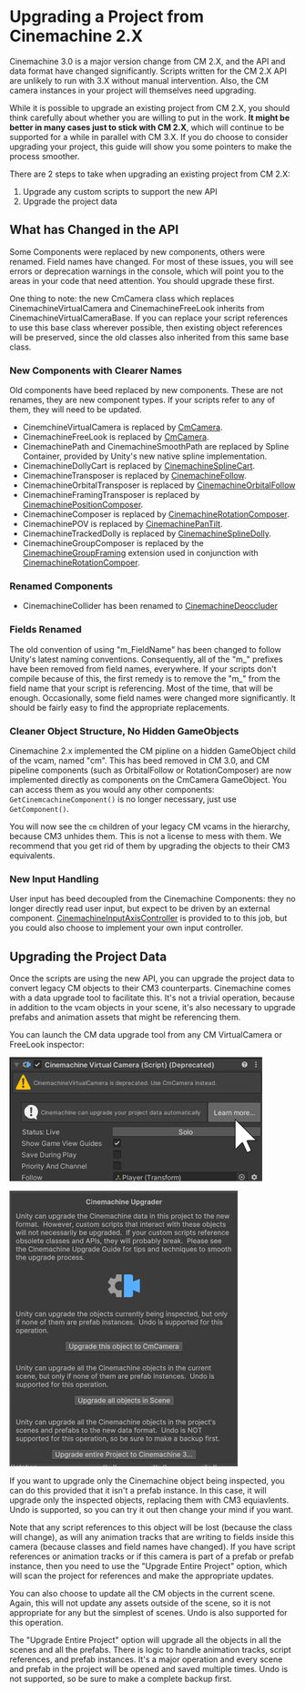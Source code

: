 # Upgrading a Project from Cinemachine 2.X

Cinemachine 3.0 is a major version change from CM 2.X, and the API and data format have changed significantly. Scripts written for the CM 2.X API are unlikely to run with 3.X without manual intervention. Also, the CM camera instances in your project will themselves need upgrading.

While it is possible to upgrade an existing project from CM 2.X, you should think carefully about whether you are willing to put in the work. __It might be better in many cases just to stick with CM 2.X__, which will continue to be supported for a while in parallel with CM 3.X.  If you do choose to consider upgrading your project, this guide will show you some pointers to make the process smoother.

There are 2 steps to take when upgrading an existing project from CM 2.X:
1. Upgrade any custom scripts to support the new API
1. Upgrade the project data

## What has Changed in the API

Some Components were replaced by new components, others were renamed.  Field names have changed.  For most of these issues, you will see errors or deprecation warnings in the console, which will point you to the areas in your code that need attention.  You should upgrade these first.

One thing to note: the new CmCamera class which replaces CinemachineVirtualCamera and CinemachineFreeLook inherits from CinemachineVirtualCameraBase.  If you can replace your script references to use this base class wherever possible, then existing object references will be preserved, since the old classes also inherited from this same base class.

### New Components with Clearer Names

Old components have beed replaced by new components.  These are not renames, they are new component types.  If your scripts refer to any of them, they will need to be updated.
- CinemchineVirtualCamera is replaced by [CmCamera](CmCamera.md).
- CinemachineFreeLook is replaced by [CmCamera](CmCamera.md).
- CinemachinePath and CinemachineSmoothPath are replaced by Spline Container, provided by Unity's new native spline implementation.
- CinemachineDollyCart is replaced by [CinemachineSplineCart](CinemachineSplineCart.md).
- CinemachineTransposer is replaced by [CinemachineFollow](CinemachineFollow.md).
- CinemachineOrbitalTransposer is replaced by [CinemachineOrbitalFollow](CinemachineOrbitalFollow.md)
- CinemachineFramingTransposer is replaced by [CinemachinePositionComposer](CinemachinePositionComposer.md).
- CinemachineComposer is replaced by [CinemachineRotationComposer](CinemachineRotationComposer.md).
- CinemachinePOV is replaced by [CinemachinePanTilt](CinemachinePanTilt.md).
- CinemachineTrackedDolly is replaced by [CinemachineSplineDolly](CinemachineSplineDolly.md).
- CinemachineGroupComposer is replaced by the [CinemachineGroupFraming](CinemachineGroupFraming.md) extension used in conjunction with [CinemachineRotationCompoer](CinemachineRotationComposer.md).

### Renamed Components

- CinemachineCollider has been renamed to [CinemachineDeoccluder](CinemachineDeoccluder.md)

### Fields Renamed

The old convention of using "m_FieldName" has been changed to follow Unity's latest naming conventions.  Consequently, all of the "m_" prefixes have been removed from field names, everywhere.  If your scripts don't compile because of this, the first remedy is to remove the "m_" from the field name that your script is referencing.  Most of the time, that will be enough.  Occasionally, some field names were changed more significantly.  It should be fairly easy to find the appropriate replacements.

### Cleaner Object Structure, No Hidden GameObjects

Cinemachine 2.x implemented the CM pipline on a hidden GameObject child of the vcam, named "cm".  This has beed removed in CM 3.0, and CM pipeline components (such as OrbitalFollow or RotationComposer) are now implemented directly as components on the CmCamera GameObject.  You can access them as you would any other components: `GetCinemcachineComponent()` is no longer necessary, just use `GetComponent()`.

You will now see the `cm` children of your legacy CM vcams in the hierarchy, because CM3 unhides them.  This is not a license to mess with them.  We recommend that you get rid of them by upgrading the objects to their CM3 equivalents.

### New Input Handling
User input has beed decoupled from the Cinemachine Components: they no longer directly read user input, but expect to be driven by an external component.  [CinemachineInputAxisController](CinemachineInputAxisController.md) is provided to to this job, but you could also choose to implement your own input controller.


## Upgrading the Project Data

Once the scripts are using the new API, you can upgrade the project data to convert legacy CM objects to their CM3 counterparts.  Cinemachine comes with a data upgrade tool to facilitate this.  It's not a trivial operation, because in addition to the vcam objects in your scene, it's also necessary to upgrade prefabs and animation assets that might be referencing them.

You can launch the CM data upgrade tool from any CM VirtualCamera or FreeLook inspector:

![Launching the Upgrader tool](images/CinemachineUpgraderLauncher.png)

![Upgrader tool](images/Upgrader.png)

If you want to upgrade only the Cinemachine object being inspected, you can do this provided that it isn't a prefab instance.  In this case, it will upgrade only the inspected objects, replacing them with CM3 equiavlents.  Undo is supported, so you can try it out then change your mind if you want.  

Note that any script references to this object will be lost (because the class will change), as will any animation tracks that are writing to fields inside this camera (because classes and field names have changed).  If you have script references or animation tracks or if this camera is part of a prefab or prefab instance, then you need to use the "Upgrade Entire Project" option, which will scan the project for references and make the appropriate updates.

You can also choose to update all the CM objects in the current scene.  Again, this will not update any assets outside of the scene, so it is not appropriate for any but the simplest of scenes.  Undo is also supported for this operation.

The "Upgrade Entire Project" option will upgrade all the objects in all the scenes and all the prefabs.  There is logic to handle animation tracks, script references, and prefab instances.  It's a major operation and every scene and prefab in the project will be opened and saved multiple times.  Undo is not supported, so be sure to make a complete backup first.


